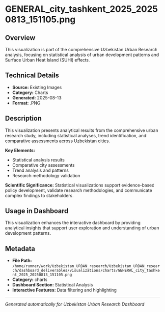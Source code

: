 # GENERAL_city_tashkent_2025_20250813_151105.png

## Overview
This visualization is part of the comprehensive Uzbekistan Urban Research analysis, focusing on statistical analysis of urban development patterns and Surface Urban Heat Island (SUHI) effects.

## Technical Details
- **Source:** Existing Images
- **Category:** Charts
- **Generated:** 2025-08-13
- **Format:** .PNG

## Description
This visualization presents analytical results from the comprehensive urban research study, including statistical analyses, trend identification, and comparative assessments across Uzbekistan cities.

**Key Elements:**
- Statistical analysis results
- Comparative city assessments
- Trend analysis and patterns
- Research methodology validation

**Scientific Significance:**
Statistical visualizations support evidence-based policy development, validate research methodologies, and communicate complex findings to stakeholders.

## Usage in Dashboard
This visualization enhances the interactive dashboard by providing analytical insights that support user exploration and understanding of urban development patterns.

## Metadata
- **File Path:** `/home/runner/work/Uzbekistan_URBAN_research/Uzbekistan_URBAN_research/dashboard_deliverables/visualizations/charts/GENERAL_city_tashkent_2025_20250813_151105.png`
- **Category:** charts
- **Dashboard Section:** Statistical Analysis
- **Interactive Features:** Data filtering and highlighting

---
*Generated automatically for Uzbekistan Urban Research Dashboard*
